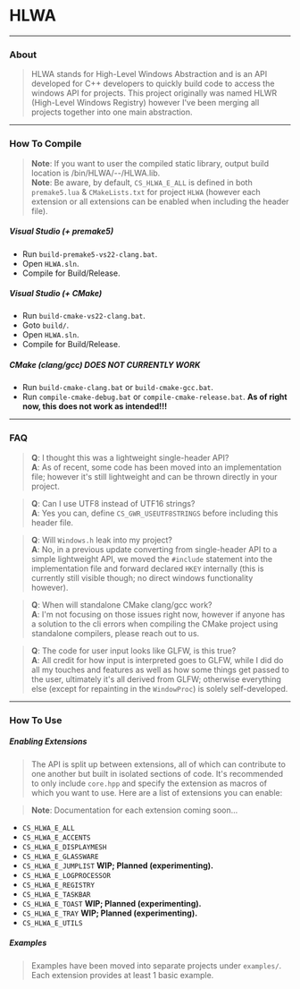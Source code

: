 # HLWA
---
### About

> HLWA stands for High-Level Windows Abstraction and is an API developed for C++ developers to quickly build code to access the windows API for projects. This project originally was named HLWR (High-Level Windows Registry) however I've been merging all projects together into one main abstraction.

---
### How To Compile

> **Note**: If you want to user the compiled static library, output build location is <root>/bin/HLWA/<buildcfg>-<system>-<architecture>/HLWA.lib.<br>
> **Note**: Be aware, by default, `CS_HLWA_E_ALL` is defined in both `premake5.lua` & `CMakeLists.txt` for project `HLWA` (however each extension or all extensions can be enabled when including the header file).

##### Visual Studio (+ premake5)

- Run `build-premake5-vs22-clang.bat`.
- Open `HLWA.sln`.
- Compile for Build/Release.

##### Visual Studio (+ CMake)

- Run `build-cmake-vs22-clang.bat`.
- Goto `build/`.
- Open `HLWA.sln`.
- Compile for Build/Release.

##### CMake (clang/gcc) **DOES NOT CURRENTLY WORK**

- Run `build-cmake-clang.bat` or `build-cmake-gcc.bat`.
- Run `compile-cmake-debug.bat` or `compile-cmake-release.bat`.     **As of right now, this does not work as intended!!!**

---
### FAQ

> **Q**: I thought this was a lightweight single-header API?<br>
> **A**: As of recent, some code has been moved into an implementation file; however it's still lightweight and can be thrown directly in your project.

> **Q**: Can I use UTF8 instead of UTF16 strings?<br>
> **A**: Yes you can, define `CS_GWR_USEUTF8STRINGS` before including this header file.

> **Q**: Will `Windows.h` leak into my project?<br>
> **A**: No, in a previous update converting from single-header API to a simple lightweight API, we moved the `#include` statement into the implementation file and forward declared `HKEY` internally (this is currently still visible though; no direct windows functionality however).

> **Q**: When will standalone CMake clang/gcc work?<br>
> **A**: I'm not focusing on those issues right now, however if anyone has a solution to the cli errors when compiling the CMake project using standalone compilers, please reach out to us.

> **Q**: The code for user input looks like GLFW, is this true?<br>
> **A**: All credit for how input is interpreted goes to GLFW, while I did do all my touches and features as well as how some things get passed to the user, ultimately it's all derived from GLFW; otherwise everything else (except for repainting in the `WindowProc`) is solely self-developed.

---
### How To Use

##### Enabling Extensions

> The API is split up between extensions, all of which can contribute to one another but built in isolated sections of code. It's recommended to only include `core.hpp` and specify the extension as macros of which you want to use. Here are a list of extensions you can enable:

> **Note**: Documentation for each extension coming soon...

- `CS_HLWA_E_ALL`
- `CS_HLWA_E_ACCENTS`
- `CS_HLWA_E_DISPLAYMESH`
- `CS_HLWA_E_GLASSWARE`
- `CS_HLWA_E_JUMPLIST`        **WIP; Planned (experimenting).**
- `CS_HLWA_E_LOGPROCESSOR`
- `CS_HLWA_E_REGISTRY`
- `CS_HLWA_E_TASKBAR`
- `CS_HLWA_E_TOAST`           **WIP; Planned (experimenting).**
- `CS_HLWA_E_TRAY`            **WIP; Planned (experimenting).**
- `CS_HLWA_E_UTILS`

##### Examples

> Examples have been moved into separate projects under `examples/`. Each extension provides at least 1 basic example.